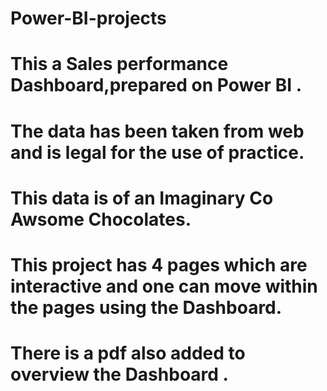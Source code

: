 # Power-BI-projects
# This a Sales performance Dashboard,prepared on Power BI .
# The data has been taken from web and is legal for the use of practice.
# This data is of an Imaginary Co Awsome Chocolates.
# This project has 4 pages which are interactive and one can move within the pages using the Dashboard.
# There is a pdf also added to overview the Dashboard .
